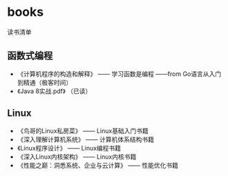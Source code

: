 # books
读书清单
## 函数式编程
* 《计算机程序的构造和解释》 —— 学习函数是编程 ——from Go语言从入门到精通（极客时间）
* 《Java 8实战.pdf》 （已读）

## Linux
* 《鸟哥的Linux私房菜》 —— Linux基础入门书籍
* 《深入理解计算机系统》 —— 计算机体系结构书籍
* 《Linux程序设计》 —— Linux编程书籍
* 《深入Linux内核架构》 —— Linux内核书籍
* 《性能之巅：洞悉系统、企业与云计算》 —— 性能优化书籍
